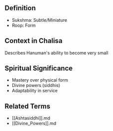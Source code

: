 

## Definition

- Sukshma: Subtle/Miniature
- Roop: Form

## Context in Chalisa

Describes Hanuman's ability to become very small

## Spiritual Significance

- Mastery over physical form
- Divine powers (siddhis)
- Adaptability in service

## Related Terms

- [[Ashtasiddhi]].md
- [[Divine_Powers]].md